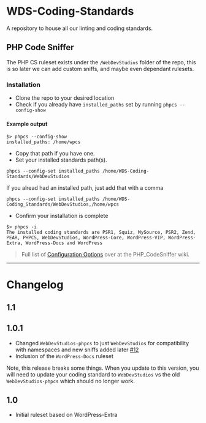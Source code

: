 # WDS-Coding-Standards
A repository to house all our linting and coding standards.

## PHP Code Sniffer

The PHP CS ruleset exists under the `/WebDevStudios` folder of the repo, this is so later we can add custom sniffs, and maybe even dependant rulesets.

### Installation

* Clone the repo to your desired location
* Check if you already have `installed_paths` set by running `phpcs --config-show`

#### Example output

```
$> phpcs --config-show
installed_paths: /home/wpcs
```

* Copy that path if you have one.
* Set your installed standards path(s).

```
phpcs --config-set installed_paths /home/WDS-Coding-Standards/WebDevStudios
```

If you alread had an installed path, just add that with a comma

```
phpcs --config-set installed_paths /home/WDS-Coding_Standards/WebDevStudios,/home/wpcs
```

* Confirm your installation is complete

```
$> phpcs -i
The installed coding standards are PSR1, Squiz, MySource, PSR2, Zend, PEAR, PHPCS, WebDevStudios, WordPress-Core, WordPress-VIP, WordPress-Extra, WordPress-Docs and WordPress
```

> Full list of [Configuration Options](https://github.com/squizlabs/PHP_CodeSniffer/wiki/Configuration-Options) over at the PHP_CodeSniffer wiki.

____________________

# Changelog

## 1.1

## 1.0.1

- Changed `WebDevStudios-phpcs` to just `WebDevStudios` for compatibility with namespaces and new sniffs added later [#12](https://github.com/WebDevStudios/WDS-Coding-Standards/pull/12)
- Inclusion of the `WordPress-Docs` ruleset

Note, this release breaks some things. When you update to this version,
you will need to update your coding standard to `WebDevStudios` vs the old
`WebDevStudios-phpcs` which should no longer work.

## 1.0

- Initial ruleset based on WordPress-Extra
